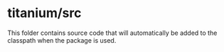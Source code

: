 # titanium/src

This folder contains source code that will automatically be added to the classpath when
the package is used.
